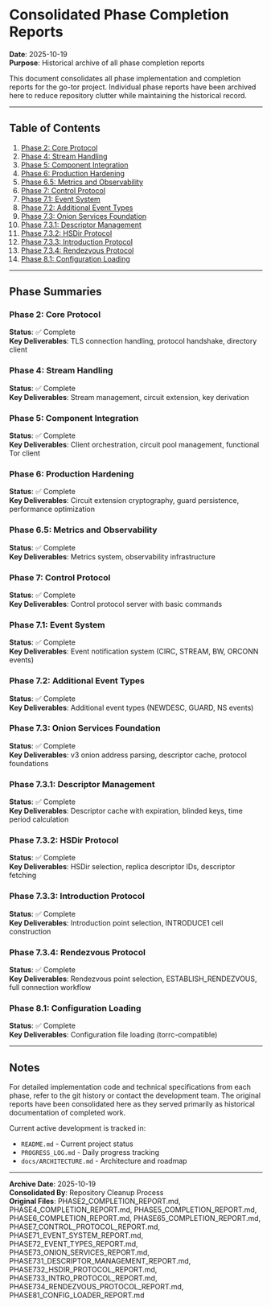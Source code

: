 # Consolidated Phase Completion Reports
**Date**: 2025-10-19  
**Purpose**: Historical archive of all phase completion reports

This document consolidates all phase implementation and completion reports for the go-tor project. Individual phase reports have been archived here to reduce repository clutter while maintaining the historical record.

---

## Table of Contents

1. [Phase 2: Core Protocol](#phase-2-core-protocol)
2. [Phase 4: Stream Handling](#phase-4-stream-handling)
3. [Phase 5: Component Integration](#phase-5-component-integration)
4. [Phase 6: Production Hardening](#phase-6-production-hardening)
5. [Phase 6.5: Metrics and Observability](#phase-65-metrics-and-observability)
6. [Phase 7: Control Protocol](#phase-7-control-protocol)
7. [Phase 7.1: Event System](#phase-71-event-system)
8. [Phase 7.2: Additional Event Types](#phase-72-additional-event-types)
9. [Phase 7.3: Onion Services Foundation](#phase-73-onion-services)
10. [Phase 7.3.1: Descriptor Management](#phase-731-descriptor-management)
11. [Phase 7.3.2: HSDir Protocol](#phase-732-hsdir-protocol)
12. [Phase 7.3.3: Introduction Protocol](#phase-733-introduction-protocol)
13. [Phase 7.3.4: Rendezvous Protocol](#phase-734-rendezvous-protocol)
14. [Phase 8.1: Configuration Loading](#phase-81-configuration-loading)

---

## Phase Summaries

### Phase 2: Core Protocol
**Status**: ✅ Complete  
**Key Deliverables**: TLS connection handling, protocol handshake, directory client

### Phase 4: Stream Handling
**Status**: ✅ Complete  
**Key Deliverables**: Stream management, circuit extension, key derivation

### Phase 5: Component Integration
**Status**: ✅ Complete  
**Key Deliverables**: Client orchestration, circuit pool management, functional Tor client

### Phase 6: Production Hardening
**Status**: ✅ Complete  
**Key Deliverables**: Circuit extension cryptography, guard persistence, performance optimization

### Phase 6.5: Metrics and Observability
**Status**: ✅ Complete  
**Key Deliverables**: Metrics system, observability infrastructure

### Phase 7: Control Protocol
**Status**: ✅ Complete  
**Key Deliverables**: Control protocol server with basic commands

### Phase 7.1: Event System
**Status**: ✅ Complete  
**Key Deliverables**: Event notification system (CIRC, STREAM, BW, ORCONN events)

### Phase 7.2: Additional Event Types
**Status**: ✅ Complete  
**Key Deliverables**: Additional event types (NEWDESC, GUARD, NS events)

### Phase 7.3: Onion Services Foundation
**Status**: ✅ Complete  
**Key Deliverables**: v3 onion address parsing, descriptor cache, protocol foundations

### Phase 7.3.1: Descriptor Management
**Status**: ✅ Complete  
**Key Deliverables**: Descriptor cache with expiration, blinded keys, time period calculation

### Phase 7.3.2: HSDir Protocol
**Status**: ✅ Complete  
**Key Deliverables**: HSDir selection, replica descriptor IDs, descriptor fetching

### Phase 7.3.3: Introduction Protocol
**Status**: ✅ Complete  
**Key Deliverables**: Introduction point selection, INTRODUCE1 cell construction

### Phase 7.3.4: Rendezvous Protocol
**Status**: ✅ Complete  
**Key Deliverables**: Rendezvous point selection, ESTABLISH_RENDEZVOUS, full connection workflow

### Phase 8.1: Configuration Loading
**Status**: ✅ Complete  
**Key Deliverables**: Configuration file loading (torrc-compatible)

---

## Notes

For detailed implementation code and technical specifications from each phase, refer to the git history or contact the development team. The original reports have been consolidated here as they served primarily as historical documentation of completed work.

Current active development is tracked in:
- `README.md` - Current project status
- `PROGRESS_LOG.md` - Daily progress tracking
- `docs/ARCHITECTURE.md` - Architecture and roadmap

---

**Archive Date**: 2025-10-19  
**Consolidated By**: Repository Cleanup Process  
**Original Files**: PHASE2_COMPLETION_REPORT.md, PHASE4_COMPLETION_REPORT.md, PHASE5_COMPLETION_REPORT.md, PHASE6_COMPLETION_REPORT.md, PHASE65_COMPLETION_REPORT.md, PHASE7_CONTROL_PROTOCOL_REPORT.md, PHASE71_EVENT_SYSTEM_REPORT.md, PHASE72_EVENT_TYPES_REPORT.md, PHASE73_ONION_SERVICES_REPORT.md, PHASE731_DESCRIPTOR_MANAGEMENT_REPORT.md, PHASE732_HSDIR_PROTOCOL_REPORT.md, PHASE733_INTRO_PROTOCOL_REPORT.md, PHASE734_RENDEZVOUS_PROTOCOL_REPORT.md, PHASE81_CONFIG_LOADER_REPORT.md
